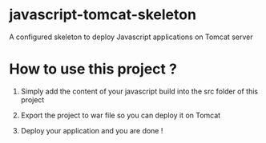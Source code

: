 # javascript-tomcat-skeleton
A configured skeleton to deploy Javascript applications on Tomcat server

# How to use this project ?

1) Simply add the content of your javascript build into the src folder of this project

2) Export the project to war file so you can deploy it on Tomcat

3) Deploy your application and you are done !
